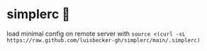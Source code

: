 # simplerc 🎈

load minimal config on remote server with 
`source <(curl -sL https://raw.github.com/luisbecker-gh/simplerc/main/.simplerc)`
